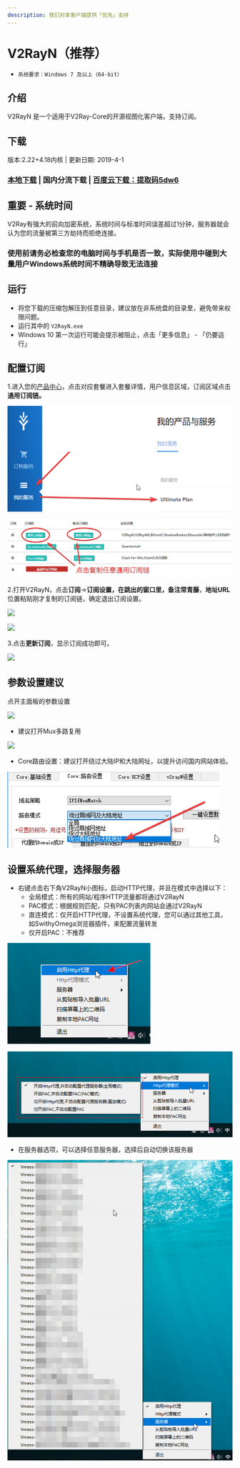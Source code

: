 ```yaml
---
description: 我们对本客户端提供「优先」支持
---
```


# V2RayN（推荐）

* `系统要求：Windows 7 及以上（64-bit）`

## 介绍

V2RayN 是一个适用于V2Ray-Core的开源视图化客户端，支持订阅。

## 下载

版本:2.22+4.18内核 \| 更新日期: 2019-4-1

### [本地下载](https://ivynet.fun/dl.php?type=d&id=11) \| 国内分流下载 \| [百度云下载：提取码5dw6](https://pan.baidu.com/s/1Xa86GBKfe4wJN2aau6p35w) 

## 重要 - 系统时间

V2Ray有强大的前向加密系统，系统时间与标准时间误差超过1分钟，服务器就会认为您的流量被第三方劫持而拒绝连接。

### 使用前请务必检查您的电脑时间与手机是否一致，实际使用中碰到大量用户Windows系统时间不精确导致无法连接

## 运行

* 将您下载的压缩包解压到任意目录，建议放在非系统盘的目录里，避免带来权限问题。
* 运行其中的 `V2RayN.exe`
* Windows 10 第一次运行可能会提示被阻止，点击「更多信息」 - 「仍要运行」

## 配置订阅

1.进入您的[产品中心](https://ivynet.fun/clientarea.php)，点击对应套餐进入套餐详情，用户信息区域，订阅区域点击**通用订阅链。**

![](../../.gitbook/assets/image%20%2816%29.png)

![](../../.gitbook/assets/image%20%2840%29.png)

2.打开V2RayN，点击**订阅**-&gt;**订阅设置，**在跳出的窗口里，备注**常青藤**，**地址URL**位置粘贴刚才复制的订阅链，确定退出订阅设置。

![](../../.gitbook/assets/1.png)

![](../../.gitbook/assets/image%20%283%29.png)

3.点击**更新订阅**，显示订阅成功即可。

![](../../.gitbook/assets/2.png)

## 参数设置建议

点开主面板的参数设置

![](../../.gitbook/assets/image-93.png)

* 建议打开Mux多路复用

![](../../.gitbook/assets/image-34.png)

* Core路由设置：建议打开绕过大陆IP和大陆网址，以提升访问国内网站体验。

![](../../.gitbook/assets/image%20%2829%29.png)

## 设置系统代理，选择服务器

* 右键点击右下角V2RayN小图标，启动HTTP代理，并且在模式中选择以下：
  * 全局模式：所有的网站/程序HTTP流量都将通过V2RayN
  * PAC模式：根据规则匹配，只有PAC列表内网站会通过V2RayN
  * 直连模式：仅开启HTTP代理，不设置系统代理，您可以通过其他工具，如SwithyOmega浏览器插件，来配置流量转发
  * 仅开启PAC：不推荐

![](../../.gitbook/assets/image%20%2820%29.png)

![](../../.gitbook/assets/image%20%2854%29.png)

* 在服务器选项，可以选择任意服务器，选择后自动切换该服务器

![](../../.gitbook/assets/image%20%287%29.png)

